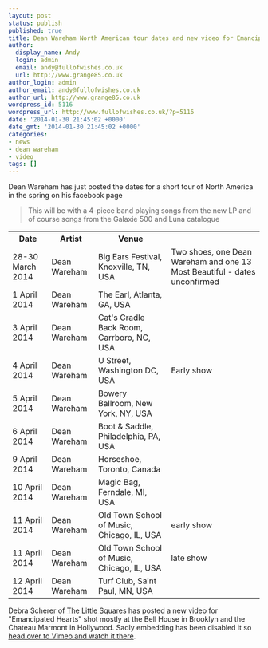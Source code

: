 ```yaml
---
layout: post
status: publish
published: true
title: Dean Wareham North American tour dates and new video for Emancipated Hearts
author:
  display_name: Andy
  login: admin
  email: andy@fullofwishes.co.uk
  url: http://www.grange85.co.uk
author_login: admin
author_email: andy@fullofwishes.co.uk
author_url: http://www.grange85.co.uk
wordpress_id: 5116
wordpress_url: http://www.fullofwishes.co.uk/?p=5116
date: '2014-01-30 21:45:02 +0000'
date_gmt: '2014-01-30 21:45:02 +0000'
categories:
- news
- dean wareham
- video
tags: []
---
```

<p>Dean Wareham has just posted the dates for a short tour of North America in the spring on his facebook page</p>
<blockquote><p>This will be with a 4-piece band playing songs from the new LP and of course songs from the Galaxie 500 and Luna catalogue
</p></blockquote>
<table>
<tbody>
<tr>
<th>Date</th>
<th>Artist</th>
<th>Venue</th>
</tr>
<tr>
<td><span class="removed_link" title="http://db.fullofwishes.co.uk/database/gigography/dean_wareham/show/1336">28-30 March 2014</span></td>
<td>Dean Wareham</td>
<td>Big Ears Festival, Knoxville, TN, USA</td>
<td>Two shoes, one Dean Wareham and one 13 Most Beautiful - dates unconfirmed</td>
</tr>
<tr>
<td><span class="removed_link" title="http://db.fullofwishes.co.uk/database/gigography/dean_wareham/show/1337">1 April 2014</span></td>
<td>Dean Wareham</td>
<td>The Earl, Atlanta, GA, USA</td>
<td></td>
</tr>
<tr>
<td><span class="removed_link" title="http://db.fullofwishes.co.uk/database/gigography/dean_wareham/show/1338">3 April 2014</span></td>
<td>Dean Wareham</td>
<td>Cat's Cradle Back Room, Carrboro, NC, USA</td>
<td></td>
</tr>
<tr>
<td><span class="removed_link" title="http://db.fullofwishes.co.uk/database/gigography/dean_wareham/show/1339">4 April 2014</span></td>
<td>Dean Wareham</td>
<td>U Street, Washington DC, USA</td>
<td>Early show</td>
</tr>
<tr>
<td><span class="removed_link" title="http://db.fullofwishes.co.uk/database/gigography/dean_wareham/show/1340">5 April 2014</span></td>
<td>Dean Wareham</td>
<td>Bowery Ballroom, New York, NY, USA</td>
<td></td>
</tr>
<tr>
<td><span class="removed_link" title="http://db.fullofwishes.co.uk/database/gigography/dean_wareham/show/1341">6 April 2014</span></td>
<td>Dean Wareham</td>
<td>Boot &amp; Saddle, Philadelphia, PA, USA</td>
<td></td>
</tr>
<tr>
<td><span class="removed_link" title="http://db.fullofwishes.co.uk/database/gigography/dean_wareham/show/1342">9 April 2014</span></td>
<td>Dean Wareham</td>
<td>Horseshoe, Toronto, Canada</td>
<td></td>
</tr>
<tr>
<td><span class="removed_link" title="http://db.fullofwishes.co.uk/database/gigography/dean_wareham/show/1343">10 April 2014</span></td>
<td>Dean Wareham</td>
<td>Magic Bag, Ferndale, MI, USA</td>
<td></td>
</tr>
<tr>
<td><span class="removed_link" title="http://db.fullofwishes.co.uk/database/gigography/dean_wareham/show/1344">11 April 2014</span></td>
<td>Dean Wareham</td>
<td>Old Town School of Music, Chicago, IL, USA</td>
<td>early show</td>
</tr>
<tr>
<td><span class="removed_link" title="http://db.fullofwishes.co.uk/database/gigography/dean_wareham/show/1345">11 April 2014</span></td>
<td>Dean Wareham</td>
<td>Old Town School of Music, Chicago, IL, USA</td>
<td>late show</td>
</tr>
<tr>
<td><span class="removed_link" title="http://db.fullofwishes.co.uk/database/gigography/dean_wareham/show/1346">12 April 2014</span></td>
<td>Dean Wareham</td>
<td>Turf Club, Saint Paul, MN, USA</td>
<td></td>
</tr>
</tbody>
</table>
<p>Debra Scherer of <a href="http://thelittlesquares.com/">The Little Squares</a> has posted a new video for "Emancipated Hearts" shot mostly at the Bell House in Brooklyn and the Chateau Marmont in Hollywood. Sadly embedding has been disabled it so <a href="http://vimeo.com/85190023">head over to Vimeo and watch it there</a>.</p>
